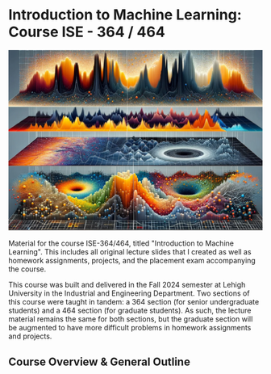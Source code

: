 # Introduction to Machine Learning: Course ISE - 364 / 464

![](Intro_to_ML.png)

Material for the course ISE-364/464, titled "Introduction to Machine Learning". This includes all original lecture slides that I created as well as homework assignments, projects, and the placement exam accompanying the course.

This course was built and delivered in the Fall 2024 semester at Lehigh University in the Industrial and Engineering Department. Two sections of this course were taught in tandem: a 364 section (for senior undergraduate students) and a 464 section (for graduate students).
As such, the lecture material remains the same for both sections, but the graduate section will be augmented to have more difficult problems in homework assignments and projects.

## Course Overview & General Outline











